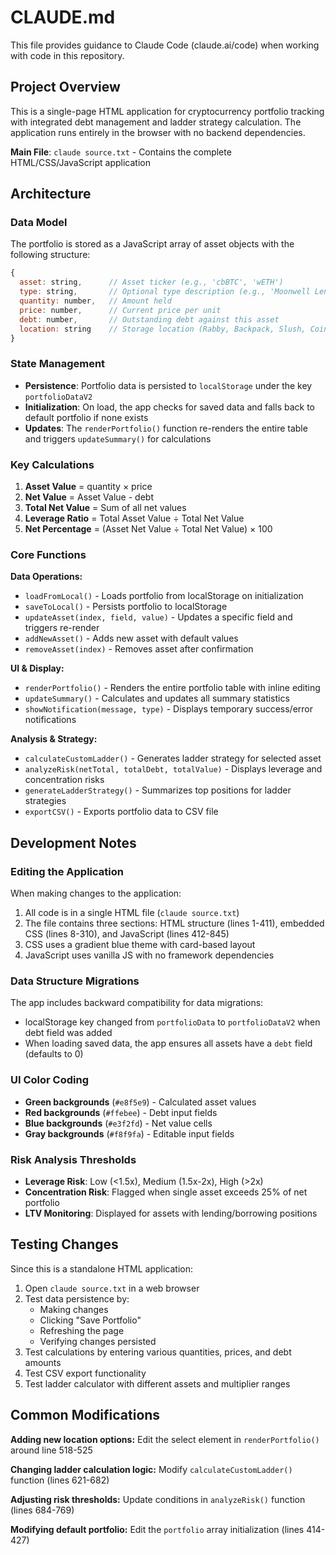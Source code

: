 # CLAUDE.md

This file provides guidance to Claude Code (claude.ai/code) when working with code in this repository.

## Project Overview

This is a single-page HTML application for cryptocurrency portfolio tracking with integrated debt management and ladder strategy calculation. The application runs entirely in the browser with no backend dependencies.

**Main File**: `claude source.txt` - Contains the complete HTML/CSS/JavaScript application

## Architecture

### Data Model
The portfolio is stored as a JavaScript array of asset objects with the following structure:
```javascript
{
  asset: string,      // Asset ticker (e.g., 'cbBTC', 'wETH')
  type: string,       // Optional type description (e.g., 'Moonwell Lend/Borrow')
  quantity: number,   // Amount held
  price: number,      // Current price per unit
  debt: number,       // Outstanding debt against this asset
  location: string    // Storage location (Rabby, Backpack, Slush, Coinbase, Cold Storage)
}
```

### State Management
- **Persistence**: Portfolio data is persisted to `localStorage` under the key `portfolioDataV2`
- **Initialization**: On load, the app checks for saved data and falls back to default portfolio if none exists
- **Updates**: The `renderPortfolio()` function re-renders the entire table and triggers `updateSummary()` for calculations

### Key Calculations
1. **Asset Value** = quantity × price
2. **Net Value** = Asset Value - debt
3. **Total Net Value** = Sum of all net values
4. **Leverage Ratio** = Total Asset Value ÷ Total Net Value
5. **Net Percentage** = (Asset Net Value ÷ Total Net Value) × 100

### Core Functions

**Data Operations:**
- `loadFromLocal()` - Loads portfolio from localStorage on initialization
- `saveToLocal()` - Persists portfolio to localStorage
- `updateAsset(index, field, value)` - Updates a specific field and triggers re-render
- `addNewAsset()` - Adds new asset with default values
- `removeAsset(index)` - Removes asset after confirmation

**UI & Display:**
- `renderPortfolio()` - Renders the entire portfolio table with inline editing
- `updateSummary()` - Calculates and updates all summary statistics
- `showNotification(message, type)` - Displays temporary success/error notifications

**Analysis & Strategy:**
- `calculateCustomLadder()` - Generates ladder strategy for selected asset
- `analyzeRisk(netTotal, totalDebt, totalValue)` - Displays leverage and concentration risks
- `generateLadderStrategy()` - Summarizes top positions for ladder strategies
- `exportCSV()` - Exports portfolio data to CSV file

## Development Notes

### Editing the Application
When making changes to the application:
1. All code is in a single HTML file (`claude source.txt`)
2. The file contains three sections: HTML structure (lines 1-411), embedded CSS (lines 8-310), and JavaScript (lines 412-845)
3. CSS uses a gradient blue theme with card-based layout
4. JavaScript uses vanilla JS with no framework dependencies

### Data Structure Migrations
The app includes backward compatibility for data migrations:
- localStorage key changed from `portfolioData` to `portfolioDataV2` when debt field was added
- When loading saved data, the app ensures all assets have a `debt` field (defaults to 0)

### UI Color Coding
- **Green backgrounds** (`#e8f5e9`) - Calculated asset values
- **Red backgrounds** (`#ffebee`) - Debt input fields
- **Blue backgrounds** (`#e3f2fd`) - Net value cells
- **Gray backgrounds** (`#f8f9fa`) - Editable input fields

### Risk Analysis Thresholds
- **Leverage Risk**: Low (<1.5x), Medium (1.5x-2x), High (>2x)
- **Concentration Risk**: Flagged when single asset exceeds 25% of net portfolio
- **LTV Monitoring**: Displayed for assets with lending/borrowing positions

## Testing Changes

Since this is a standalone HTML application:
1. Open `claude source.txt` in a web browser
2. Test data persistence by:
   - Making changes
   - Clicking "Save Portfolio"
   - Refreshing the page
   - Verifying changes persisted
3. Test calculations by entering various quantities, prices, and debt amounts
4. Test CSV export functionality
5. Test ladder calculator with different assets and multiplier ranges

## Common Modifications

**Adding new location options:**
Edit the select element in `renderPortfolio()` around line 518-525

**Changing ladder calculation logic:**
Modify `calculateCustomLadder()` function (lines 621-682)

**Adjusting risk thresholds:**
Update conditions in `analyzeRisk()` function (lines 684-769)

**Modifying default portfolio:**
Edit the `portfolio` array initialization (lines 414-427)
